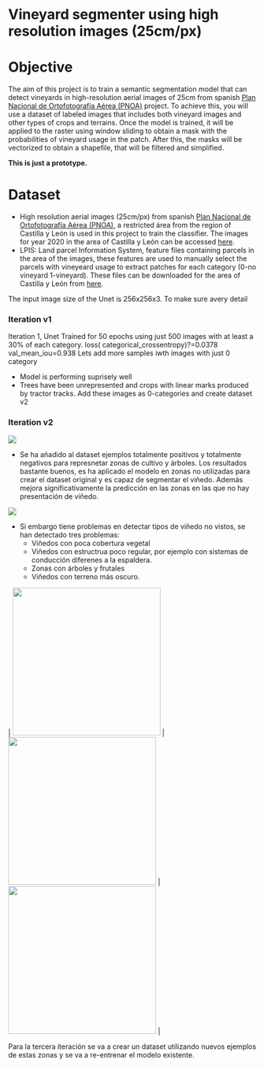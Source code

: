 Vineyard segmenter using high resolution images (25cm/px)
===============================================================

# Objective

The aim of this project is to train a semantic segmentation model that can detect vineyards in high-resolution aerial
images of 25cm from spanish [Plan Nacional de Ortofotografía Aérea (PNOA)](https://pnoa.ign.es/) project. To achieve
this, you will use a dataset of labeled images that includes both vineyard images and other types of crops and terrains.
Once the model is trained, it will be applied to the raster using window sliding to obtain a mask with the probabilities
of vineyard usage in the patch. After this, the masks will be vectorized to obtain a shapefile, that will be filtered
and simplified.

**This is just a prototype.**

# Dataset

* High resolution aerial images (25cm/px) from
  spanish [Plan Nacional de Ortofotografía Aérea (PNOA)](https://pnoa.ign.es/), a restricted área from the region of
  Castilla y León is used in this project to train the classifier. The images for year 2020 in the area of Castilla y
  León can be accessed [here](http://ftp.itacyl.es/cartografia/01_Ortofotografia/2020/).
* LPIS: Land parcel Information System, feature files containing parcels in the area of the images, these features are
  used to manually select the parcels with vineyeard usage to extract patches for each category (0-no vineyard
  1-vineyard). These files can be downloaded for the area of Castilla y León
  from [here](http://ftp.itacyl.es/cartografia/05_SIGPAC/2020_ETRS89/Parcelario_SIGPAC_CyL_Municipios/).

The input image size of the Unet is 256x256x3. To make sure avery detail

### Iteration v1
Iteration 1, Unet Trained for 50 epochs using just 500 images with at least a 30% of each category. loss(
categorical_crossentropy)?=0.0378 val_mean_iou=0.938 Lets add more samples iwth images with just 0 category

- Model is performing suprisely well
- Trees have been unrepresented and crops with linear marks produced by tractor tracks. Add these images as 0-categories
  and create dataset v2


### Iteration v2
![](/media/gus/workspace/wml/vineyard-segmenter/resources/assets/v2_eval1.png)


- Se ha añadido al dataset ejemplos totalmente positivos y totalmente negativos para represnetar zonas de cultivo y
  árboles. Los resultados bastante buenos, es ha aplicado el modelo en zonas no utilizadas para crear el dataset
  original y es capaz de segmentar el viñedo. Además mejora significativamente la predicción en las zonas en las que no hay presentación de viñedo.

![](/media/gus/workspace/wml/vineyard-segmenter/resources/assets/v2_eval2.png)


- Si embargo tiene problemas en detectar tipos de viñedo no vistos, se han detectado tres problemas:
  - Viñedos con poca cobertura vegetal
  - Viñedos con estructrua poco regular, por ejemplo con sistemas de conducción diferenes a la espaldera.
  - Zonas con árboles y frutales 
  - Viñedos con terreno más oscuro. 

| <img src="/media/gus/workspace/wml/vineyard-segmenter/resources/assets/v2_problems1.png" width="300"/> | <img src="/media/gus/workspace/wml/vineyard-segmenter/resources/assets/v2_problems2.png" width="300"/> | <img src="/media/gus/workspace/wml/vineyard-segmenter/resources/assets/v2_problems4.png" width="300"/> |

Para la tercera iteración se va a crear un dataset utilizando nuevos ejemplos de estas zonas y se va a re-entrenar el modelo existente. 
